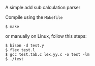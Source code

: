 A simple add sub calculation parser

Compile using the `Makefile` 

    $ make

or manually on Linux, follow this steps:

    $ bison -d test.y
    $ flex test.l
    $ gcc test.tab.c lex.yy.c -o test -lm
    $ ./test
